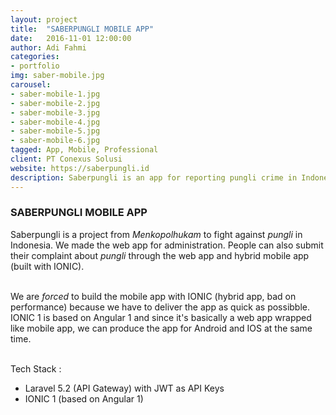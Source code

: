 ```yaml
---
layout: project
title:  "SABERPUNGLI MOBILE APP"
date:   2016-11-01 12:00:00
author: Adi Fahmi
categories:
- portfolio
img: saber-mobile.jpg
carousel:
- saber-mobile-1.jpg
- saber-mobile-2.jpg
- saber-mobile-3.jpg
- saber-mobile-4.jpg
- saber-mobile-5.jpg
- saber-mobile-6.jpg
tagged: App, Mobile, Professional
client: PT Conexus Solusi
website: https://saberpungli.id
description: Saberpungli is an app for reporting pungli crime in Indonesia
---
```

<h3>SABERPUNGLI MOBILE APP</h3>

<p>Saberpungli is a project from <em>Menkopolhukam</em> to fight against <em>pungli</em> in Indonesia. We made the web app for administration. People can also submit their complaint about&nbsp;<em>pungli</em> through the web app and hybrid mobile app (built with IONIC).<br><br>
  
<p>We are <em>forced</em> to build the mobile app with IONIC (hybrid app, bad on performance) because we have to deliver the app as quick as possibble. IONIC 1 is based on Angular 1 and since it's basically a web app wrapped like mobile app, we can produce the app for Android and IOS at the same time.</p>

<p><br /> Tech Stack :</p>
<ul>
    <li>Laravel 5.2 (API Gateway) with JWT as API Keys</li>
    <li>IONIC 1 (based on Angular 1)</li>
</ul>
